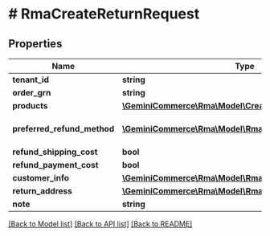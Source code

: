 # # RmaCreateReturnRequest


## Properties


Name | Type | Description | Notes
------------ | ------------- | ------------- | -------------
**tenant_id**| **string** |   |
**order_grn**| **string** |   |
**products**| [**\GeminiCommerce\Rma\Model\CreateReturnRequestProduct[]**](CreateReturnRequestProduct.md) |   |
**preferred_refund_method**| [**\GeminiCommerce\Rma\Model\RmaRefundMethod**](RmaRefundMethod.md) |  for more information please, see Model/RmaRefundMethod.php  |
**refund_shipping_cost**| **bool** |   | [optional]
**refund_payment_cost**| **bool** |   | [optional]
**customer_info**| [**\GeminiCommerce\Rma\Model\RmaCustomerInfo**](RmaCustomerInfo.md) |   | [optional]
**return_address**| [**\GeminiCommerce\Rma\Model\RmaPostalAddress**](RmaPostalAddress.md) |   | [optional]
**note**| **string** |   | [optional]


[[Back to Model list]](../../README.md#models) [[Back to API list]](../../README.md#endpoints) [[Back to README]](../../README.md)